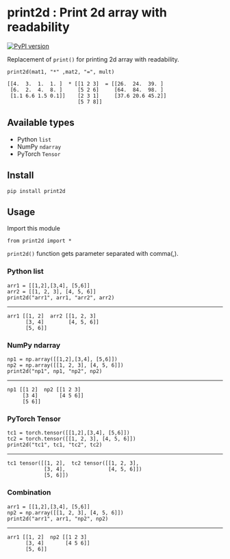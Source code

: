 # print2d : Print 2d array with readability

[![PyPI version](https://badge.fury.io/py/print2d.svg)](https://badge.fury.io/py/print2d) 

Replacement of `print()` for printing 2d array with readability.

    print2d(mat1, "*" ,mat2, "=", mult)

    [[4.  3.  1.  1. ]  * [[1 2 3]  = [[26.  24.  39. ]  
     [6.  2.  4.  8. ]     [5 2 6]     [64.  84.  98. ]  
     [1.1 6.6 1.5 0.1]]    [2 3 1]     [37.6 20.6 45.2]] 
                           [5 7 8]]  

## Available types

 - Python `list`
 - NumPy `ndarray`
 - PyTorch `Tensor`

## Install

    pip install print2d


## Usage

Import this module 

    from print2d import *

`print2d()` function gets parameter separated with comma(,).

### Python list

    arr1 = [[1,2],[3,4], [5,6]]
    arr2 = [[1, 2, 3], [4, 5, 6]]
    print2d("arr1", arr1, "arr2", arr2)

---
    arr1 [[1, 2]  arr2 [[1, 2, 3]  
          [3, 4]        [4, 5, 6]] 
          [5, 6]]                  

### NumPy ndarray

    np1 = np.array([[1,2],[3,4], [5,6]])
    np2 = np.array([[1, 2, 3], [4, 5, 6]])
    print2d("np1", np1, "np2", np2)

---
    np1 [[1 2]  np2 [[1 2 3]  
         [3 4]       [4 5 6]] 
         [5 6]]        

### PyTorch Tensor

    tc1 = torch.tensor([[1,2],[3,4], [5,6]])
    tc2 = torch.tensor([[1, 2, 3], [4, 5, 6]])
    print2d("tc1", tc1, "tc2", tc2)

---
    tc1 tensor([[1, 2],  tc2 tensor([[1, 2, 3],  
                [3, 4],              [4, 5, 6]]) 
                [5, 6]])    

### Combination

    arr1 = [[1,2],[3,4], [5,6]]
    np2 = np.array([[1, 2, 3], [4, 5, 6]])
    print2d("arr1", arr1, "np2", np2)

---
    arr1 [[1, 2]  np2 [[1 2 3]  
          [3, 4]       [4 5 6]] 
          [5, 6]]               


